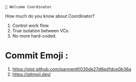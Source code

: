     
    👋 Welcome Coordinator 

How much do you know about Coordinator?

1. Control work flow. 
2. True isolation between VCs.
3. No more hard-coded.

# Commit Emoji :
1. https://gist.github.com/parmentf/035de27d6ed1dce0b36a
2. https://gitmoji.dev/

